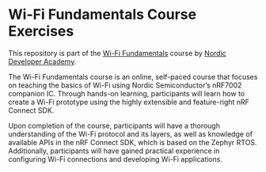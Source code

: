 # Wi-Fi Fundamentals Course Exercises
This repository is part of the [Wi-Fi Fundamentals](https://academy.nordicsemi.com/courses/wi-fi-fundamentals/) course by [Nordic Developer Academy](https://academy.nordicsemi.com).

The Wi-Fi Fundamentals course is an online, self-paced course that focuses on teaching the basics of Wi-Fi using Nordic Semiconductor’s nRF7002 companion IC. Through hands-on learning, participants will learn how to create a Wi-Fi prototype using the highly extensible and feature-right nRF Connect SDK.

Upon completion of the course, participants will have a thorough understanding of the Wi-Fi protocol and its layers, as well as knowledge of available APIs in the nRF Connect SDK, which is based on the Zephyr RTOS. Additionally, participants will have gained practical experience in configuring Wi-Fi connections and developing Wi-Fi applications.